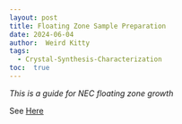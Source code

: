 ```yaml
---
layout: post
title: Floating Zone Sample Preparation
date: 2024-06-04
author:  Weird Kitty 
tags: 
  - Crystal-Synthesis-Characterization
toc:  true
---
```


_This is a guide for NEC floating zone growth_

See <a href="https://drive.google.com/file/d/19oNkDO3ctoKNLBBrVY85KoOy2fLN6FAd/view?usp=sharing">Here</a>
